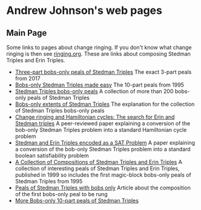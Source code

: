 <meta name="google-site-verification" content="VIsEE7KajZpW5547yTfXdBWTzEj2zBFPPOS-eaVLZNQ" />

# Andrew Johnson's web pages

## Main Page
  
Some links to pages about change ringing. If you don't know what change ringing is then see [ringing.org](https://ringing.org/change-ringing/).
These are links about composing Stedman Triples and Erin Triples.

- [Three-part bobs-only peals of Stedman Triples](3part.html) The exact 3-part peals from 2017
- [Bobs-only Stedman Triples made easy](10part.html) The 10-part peals from 1995
- [Stedman Triples bobs-only peals](https://complib.org/collection/11309) A collection of more than 200 bobs-only peals of Stedman Triples
- [Bobs-only extents of Stedman Triples](bobsonly.md) The explanation for the collection of Stedman Triples bobs-only peals
- [Change ringing and Hamiltonian cycles: The search for Erin and Stedman triples](https://dx.doi.org/10.5614/ejgta.2019.7.1.5) A peer-reviewed paper explaining a conversion of the bob-only Stedman Triples problem into a standard Hamiltonian cycle problem
- [Stedman and Erin Triples encoded as a SAT Problem](https://easychair.org/publications/preprint/pp38) A paper explaining a conversion of the bob-only Stedman Triples problem into a standard boolean satisfiability problem
- [A Collection of Compositions of Stedman Triples and Erin Triples](https://www.ringing.info/stedman.pdf) A collection of interesting peals of Stedman Triples and Erin Triples, published in 1999 so includes the first magic-block bobs-only peals of Stedman Triples from 1995
- [Peals of Stedman Triples with bobs only](ajart.md) Article about the composition of the first bobs-only peal to be rung
- [More Bobs-only 10-part peals of Stedman Triples](more10parts.md)
